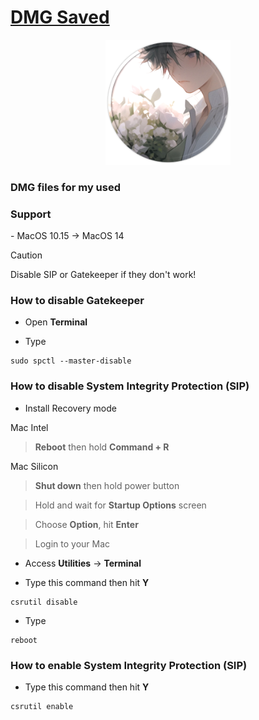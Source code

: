 [DMG Saved](https://github.com/dobabaophuc1706/DMG-Saved)
=============
<p align="center"> 
 <img src="https://raw.githubusercontent.com/dobabaophuc1706/dobabaophuc1706/main/README/Avt.png" alt="Avt" width="Avt" height="200"/> 
  <p/> 

<h3 align="left">DMG files for my used</h3>

<h3 align="left">Support</h3>
- MacOS 10.15 -> MacOS 14

> [!CAUTION]
> Disable SIP or Gatekeeper if they don't work!

<h3 align="left">How to disable Gatekeeper</h3>

- Open **Terminal**

- Type
```
sudo spctl --master-disable
```

<h3 align="left">How to disable System Integrity Protection (SIP)</h3>

- Install Recovery mode

Mac Intel
> **Reboot** then hold **Command + R**

Mac Silicon
> **Shut down** then hold power button

> Hold and wait for **Startup Options** screen

> Choose **Option**, hit **Enter**

> Login to your Mac

- Access **Utilities** -> **Terminal**

- Type this command then hit **Y** 
```
csrutil disable
```

- Type
```
reboot
```
<h3 align="left">How to enable System Integrity Protection (SIP)</h3>

- Type this command then hit **Y** 
```
csrutil enable
```
